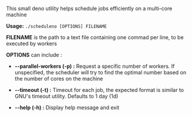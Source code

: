 This small deno utility helps schedule jobs efficiently on a multi-core machine
 
**Usage:** `./scheduleno [OPTIONS] FILENAME`

**FILENAME** is the path to a text file containing one commad per line, to be executed by workers
 
**OPTIONS**  can include :
 
- **--parallel-workers (-p) :** Request a specific number of workers. If unspecified, the scheduler will try to find the optimal number based on the number of cores on the machine

- **--timeout (-t) :** Timeout for each job, the expected format is similar to GNU's timeout utility. Defaults to 1 day (1d)

- **--help (-h) :** Display help message and exit
